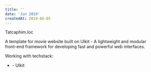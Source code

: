 ```yaml
---
title: ''
date: 'Jun 2019'
createdAt: 2019-06-05
---
```

<div class="tw-grid tw-gap-1">
  <div class="tw-col-span-2">
    <div class="tw-col-span-2">
      <span class=""> Tatcaphim.loc </span>
    </div>
    <div class="tw-col-span-2 tw-text-sm tw-text-justify tw-ml-2">
	  <p>A template for movie website built on UIkit - A lightweight and
      modular front-end framework for developing fast and powerful web
      interfaces.</p>
    </div>
    <div class="tw-col-span-2 tw-text-sm tw-text-justify tw-mt-2 tw-ml-2">
    <span>Working with techstack:</span>
      <ul>
        <li><span>- UIkit <font-awesome-icon :icon="['fab', 'uikit']" size="lg" ></font-awesome-icon> </span></li>
      </ul>
    </div>
  </div>
</div>

